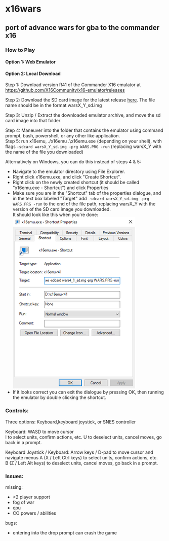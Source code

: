 # x16wars

## port of advance wars for gba to the commander x16 

### How to Play

#### Option 1: Web Emulator

#### Option 2: Local Download

Step 1: Download version R41 of the Commander X16 emulator at https://github.com/X16Community/x16-emulator/releases

Step 2: Download the SD card image for the latest release [here](https://github.com/cnelson20/x16wars/releases). The file name should be in the format warsX_Y_sd.img

Step 3: Unzip / Extract the downloaded emulator archive, and move the sd card image into that folder

Step 4: Maneuver into the folder that contains the emulator using command prompt, bash, powershell, or any other like application.  
Step 5: run x16emu, ./x16emu .\x16emu.exe (depending on your shell), with flags `-sdcard warsX_Y_sd.img -prg WARS.PRG -run` (replacing warsX_Y with the name of the file you downloaded)

Alternatively on Windows, you can do this instead of steps 4 & 5: 
- Navigate to the emulator directory using File Explorer.
- Right click x16emu.exe, and click "Create Shortcut".
- Right click on the newly created shortcut (it should be called "x16emu.exe - Shortcut") and click Properties
- Make sure you are in the "Shortcut" tab of the properties dialogue, and in the text box labeled "Target" add `-sdcard warsX_Y_sd.img -prg WARS.PRG -run` to the end of the file path, replacing warsX_Y with the version of the SD card image you downloaded.  
It should look like this when you're done:  
![correct image](properties.png)  
- If it looks correct you can exit the dialogue by pressing OK, then running the emulator by double clicking the shortcut.

### Controls:
Three options: Keyboard,keyboard joystick, or SNES controller

Keyboard:
WASD to move cursor  
I to select units, confirm actions, etc. 
U to deselect units, cancel moves, go back in a prompt.

Keyboard Joystick / Keyboard:
Arrow keys / D-pad to move cursor and navigate menus
A (X / Left Ctrl keys) to select units, confirm actions, etc.  
B (Z / Left Alt keys) to deselect units, cancel moves, go back in a prompt.

### Issues:

missing:
- \>2 player support
- fog of war
- cpu
- CO powers / abilities

bugs:

- entering into the drop prompt can crash the game
